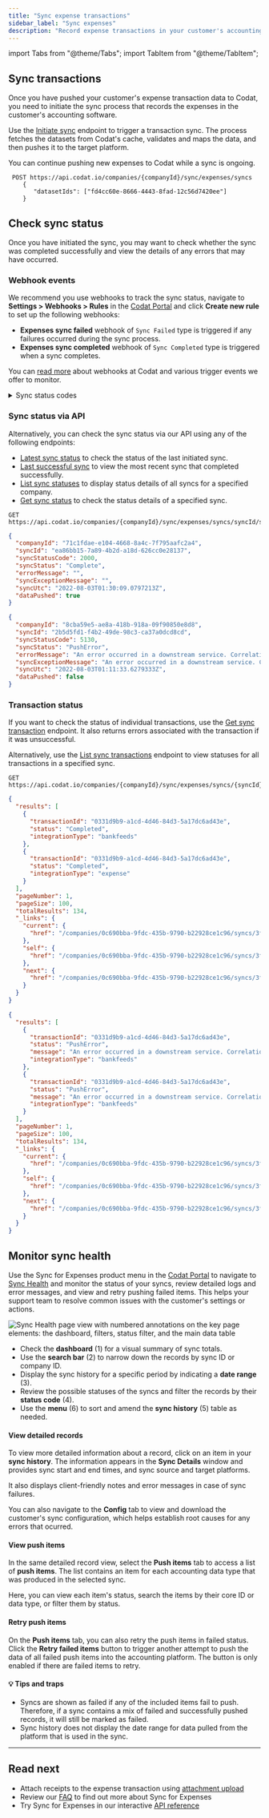```yaml
---
title: "Sync expense transactions"
sidebar_label: "Sync expenses"
description: "Record expense transactions in your customer's accounting software and monitor the progress of dataset syncs"
---
```


import Tabs from "@theme/Tabs";
import TabItem from "@theme/TabItem";

## Sync transactions

Once you have pushed your customer's expense transaction data to Codat, you need to initiate the sync process that records the expenses in the customer's accounting software. 

Use the [Initiate sync](/sync-for-expenses-api#/operations/initiate-sync) endpoint to trigger a transaction sync. The process fetches the datasets from Codat's cache, validates and maps the data, and then pushes it to the target platform. 

You can continue pushing new expenses to Codat while a sync is ongoing. 

```http title="Sync datasets"
 POST https://api.codat.io/companies/{companyId}/sync/expenses/syncs
    {
       "datasetIds": ["fd4cc60e-8666-4443-8fad-12c56d7420ee"]
    }
```

## Check sync status

Once you have initiated the sync, you may want to check whether the sync was completed successfully and view the details of any errors that may have occurred.

### Webhook events

We recommend you use webhooks to track the sync status, navigate to **Settings > Webhooks > Rules** in the [Codat Portal](https://app.codat.io/settings/webhooks/rules) and click **Create new rule** to set up the following webhooks:

* **Expenses sync failed** webhook of `Sync Failed` type is triggered if any failures occurred during the sync process.
* **Expenses sync completed** webhook of `Sync Completed` type is triggered when a sync completes.

You can [read more](/using-the-api/webhooks/core-rules-types) about webhooks at Codat and various trigger events we offer to monitor.

<details>
  <summary>Sync status codes</summary>

| Code | Reason                                        |
| :--- | :-------------------------------------------- |
| 1000 | In progress                                   |
| 1010 | In progress (Long running - over ten minutes) |
| 2000 | Success (Data pushed)                         |
| 2040 | Success (No data pushed)                      |
| 4000 | Configuration error                           |
| 4040 | Company deleted/de-authorized                 |
| 4220 | Company deleted/de-authorized                 |
| 4260 | Accounting platform billing expiry            |
| 5000 | Generic server error                          |
| 5080 | Duplication protection                        |
| 5120 | Data processing error                         |
| 5130 | Data push error                               |

</details>

### Sync status via API

Alternatively, you can check the sync status via our API using any of the following endpoints:

* [Latest sync status](/sync-for-expenses-api#/operations/get-latest-sync) to check the status of the last initiated sync.
* [Last successful sync](/sync-for-expenses-api#/operations/get-last-successful-sync) to view the most recent sync that completed successfully.
* [List sync statuses](/sync-for-expenses-api#/operations/list-syncs) to display status details of all syncs for a specified company.
* [Get sync status](/sync-for-expenses-api#/operations/get-sync-by-id) to check the status details of a specified sync.

<Tabs>

<TabItem value="Request URL" label="Request URL">

```http
GET https://api.codat.io/companies/{companyId}/sync/expenses/syncs/syncId/status
```

</TabItem>

<TabItem value="Success" label="Sync Successful">

```json
{
  "companyId": "71c1fdae-e104-4668-8a4c-7f795aafc2a4",
  "syncId": "ea86bb15-7a89-4b2d-a18d-626cc0e28137",
  "syncStatusCode": 2000,
  "syncStatus": "Complete",
  "errorMessage": "",
  "syncExceptionMessage": "",
  "syncUtc": "2022-08-03T01:30:09.0797213Z",
  "dataPushed": true
}
```

</TabItem>

<TabItem value="Failed" label="Sync Failed">

```json
{
  "companyId": "8cba59e5-ae8a-418b-918a-09f90850e8d8",
  "syncId": "2b5d5fd1-f4b2-49de-98c3-ca37a0dcd8cd",
  "syncStatusCode": 5130,
  "syncStatus": "PushError",
  "errorMessage": "An error occurred in a downstream service. Correlation ID: 1f6ab1bc-58c8-4c1a-a654-86464b065f69. Message:  Feed Connection failed(409): The AccountToken, AccountId or AccountNumber is already connected to another Xero Bank Account in the selected Xero Organization.",
  "syncExceptionMessage": "An error occurred in a downstream service. Correlation ID: 62f0f708-ae37-4b3a-81b1-41f1361f0b40. Message:  Feed Connection failed(409): The AccountToken, AccountId or AccountNumber is already connected to another Xero Bank Account in the selected Xero Organization.",
  "syncUtc": "2022-08-03T01:11:33.6279333Z",
  "dataPushed": false
}
```

</TabItem>

</Tabs>

### Transaction status

If you want to check the status of individual transactions, use the [Get sync transaction](/sync-for-expenses-api#/operations/get-sync-transaction) endpoint. It also returns errors associated with the transaction if it was unsuccessful.

Alternatively, use the [List sync transactions](/sync-for-expenses-api#/operations/list-sync-transactions) endpoint to view statuses for all transactions in a specified sync.

<Tabs>

<TabItem value="Request URL" label="Request URL">

```http
GET https://api.codat.io/companies/{companyId}/sync/expenses/syncs/{syncId}/transactions
```

</TabItem>

<TabItem value="Success" label="Successful Transactions">

```json
{
  "results": [
    {
      "transactionId": "0331d9b9-a1cd-4d46-84d3-5a17dc6ad43e",
      "status": "Completed",
      "integrationType": "bankfeeds"
    },
    {
      "transactionId": "0331d9b9-a1cd-4d46-84d3-5a17dc6ad43e",
      "status": "Completed",
      "integrationType": "expense"
    }
  ],
  "pageNumber": 1,
  "pageSize": 100,
  "totalResults": 134,
  "_links": {
    "current": {
      "href": "/companies/0c690bba-9fdc-435b-9790-b22928ce1c96/syncs/3f652c19-b6d8-477a-a853-5b726d145cde/transactions?page=1&pageSize=100"
    },
    "self": {
      "href": "/companies/0c690bba-9fdc-435b-9790-b22928ce1c96/syncs/3f652c19-b6d8-477a-a853-5b726d145cde/transactions"
    },
    "next": {
      "href": "/companies/0c690bba-9fdc-435b-9790-b22928ce1c96/syncs/3f652c19-b6d8-477a-a853-5b726d145cde/transactions?page=2&pageSize=100"
    }
  }
}
```

</TabItem>

<TabItem value="Failed" label="Failed Transactions">

```json
{
  "results": [
    {
      "transactionId": "0331d9b9-a1cd-4d46-84d3-5a17dc6ad43e",
      "status": "PushError",
      "message": "An error occurred in a downstream service. Correlation ID: 0e7ee4bc-50d2-4e07-8f9e-25fdda6bc004. Message:  Feed Connection failed(409): The AccountToken, AccountId or AccountNumber is already connected to another Xero Bank Account in the selected Xero Organization.",
      "integrationType": "bankfeeds"
    },
    {
      "transactionId": "0331d9b9-a1cd-4d46-84d3-5a17dc6ad43e",
      "status": "PushError",
      "message": "An error occurred in a downstream service. Correlation ID: 0e7ee4bc-50d2-4e07-8f9e-25fdda6bc004. Message:  Feed Connection failed(409): The AccountToken, AccountId or AccountNumber is already connected to another Xero Bank Account in the selected Xero Organization.",
      "integrationType": "bankfeeds"
    }
  ],
  "pageNumber": 1,
  "pageSize": 100,
  "totalResults": 134,
  "_links": {
    "current": {
      "href": "/companies/0c690bba-9fdc-435b-9790-b22928ce1c96/syncs/3f652c19-b6d8-477a-a853-5b726d145cde/transactions?page=1&pageSize=100"
    },
    "self": {
      "href": "/companies/0c690bba-9fdc-435b-9790-b22928ce1c96/syncs/3f652c19-b6d8-477a-a853-5b726d145cde/transactions"
    },
    "next": {
      "href": "/companies/0c690bba-9fdc-435b-9790-b22928ce1c96/syncs/3f652c19-b6d8-477a-a853-5b726d145cde/transactions?page=2&pageSize=100"
    }
  }
}
```

</TabItem>

</Tabs>

## Monitor sync health

Use the Sync for Expenses product menu in the [Codat Portal](https://app.codat.io/) to navigate to [Sync Health](/products/sync-for-expenses) and monitor the status of your syncs, review detailed logs and error messages, and view and retry pushing failed items. This helps your support team to resolve common issues with the customer's settings or actions.

<img
  src="/img/sync-for-commerce/0006-sync-health-ui.png"
  alt="Sync Health page view with numbered annotations on the key page elements: the dashboard, filters, status filter, and the main data table"
/>

- Check the **dashboard** (1) for a visual summary of sync totals.
- Use the **search bar** (2) to narrow down the records by sync ID or company ID. 
- Display the sync history for a specific period by indicating a **date range** (3). 
- Review the possible statuses of the syncs and filter the records by their **status code** (4). 
- Use the **menu** (6) to sort and amend the **sync history** (5) table as needed.

#### View detailed records

To view more detailed information about a record, click on an item in your **sync history**. The information appears in the **Sync Details** window and provides sync start and end times, and sync source and target platforms. 

It also displays client-friendly notes and error messages in case of sync failures. 

You can also navigate to the **Config** tab to view and download the customer's sync configuration, which helps establish root causes for any errors that ocurred. 

#### View push items

In the same detailed record view, select the **Push items** tab to access a list of **push items**. The list contains an item for each accounting data type that was produced in the selected sync. 

Here, you can view each item's status, search the items by their core ID or data type, or filter them by status.  

#### Retry push items

On the **Push items** tab, you can also retry the push items in failed status. Click the **Retry failed items** button to trigger another attempt to push the data of all failed push items into the accounting platform. The button is only enabled if there are failed items to retry.

#### 💡 Tips and traps

- Syncs are shown as failed if any of the included items fail to push. Therefore, if a sync contains a mix of failed and successfully pushed records, it will still be marked as failed. 
- Sync history does not display the date range for data pulled from the platform that is used in the sync.

---

## Read next

* Attach receipts to the expense transaction using [attachment upload](/expenses/sync-process/uploading-receipts)
* Review our [FAQ](/expenses/faq) to find out more about Sync for Expenses
* Try Sync for Expenses in our interactive [API reference](/sync-for-expenses-api#/)
